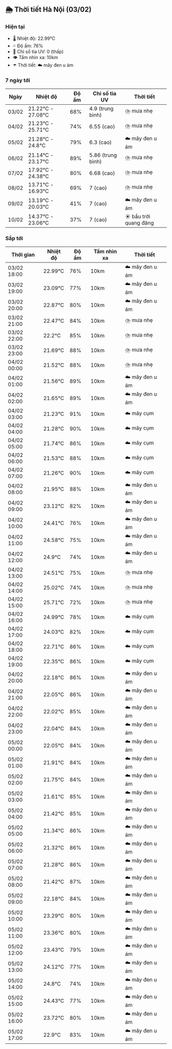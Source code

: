 ## 🌦️ Thời tiết Hà Nội (03/02)

### Hiện tại

- 🌡️ Nhiệt độ: 22.99℃
- 💦 Độ ẩm: 76%
- 🌟 Chỉ số tia UV: 0 (thấp)
- 👁️ Tầm nhìn xa: 10km
- ☂️ Thời tiết: ☁️ mây đen u ám

### 7 ngày tới

| Ngày | Nhiệt độ | Độ ẩm | Chỉ số tia UV | Thời tiết |
| --- | --- | --- | --- | --- |
| 03/02 | 21.22℃ - 27.08℃ | 68% | 4.9 (trung bình) | ⛈️ mưa nhẹ |
| 04/02 | 21.23℃ - 25.71℃ | 74% | 6.55 (cao) | ⛈️ mưa nhẹ |
| 05/02 | 21.28℃ - 24.8℃ | 79% | 6.3 (cao) | ☁️ mây đen u ám |
| 06/02 | 21.14℃ - 23.17℃ | 89% | 5.86 (trung bình) | ⛈️ mưa nhẹ |
| 07/02 | 17.92℃ - 24.38℃ | 80% | 6.68 (cao) | ⛈️ mưa nhẹ |
| 08/02 | 13.71℃ - 16.93℃ | 69% | 7 (cao) | ⛈️ mưa nhẹ |
| 09/02 | 13.19℃ - 20.03℃ | 41% | 7 (cao) | ☁️ mây đen u ám |
| 10/02 | 14.37℃ - 23.06℃ | 37% | 7 (cao) | ☀️ bầu trời quang đãng |

### Sắp tới

| Thời gian | Nhiệt độ | Độ ẩm | Tầm nhìn xa | Thời tiết |
| --- | --- | --- | --- | --- |
| 03/02 18:00 | 22.99℃ | 76% | 10km | ☁️ mây đen u ám |
| 03/02 19:00 | 23.09℃ | 77% | 10km | ☁️ mây đen u ám |
| 03/02 20:00 | 22.87℃ | 80% | 10km | ☁️ mây đen u ám |
| 03/02 21:00 | 22.47℃ | 84% | 10km | ⛈️ mưa nhẹ |
| 03/02 22:00 | 22.2℃ | 85% | 10km | ⛈️ mưa nhẹ |
| 03/02 23:00 | 21.69℃ | 88% | 10km | ⛈️ mưa nhẹ |
| 04/02 00:00 | 21.52℃ | 88% | 10km | ⛈️ mưa nhẹ |
| 04/02 01:00 | 21.56℃ | 89% | 10km | ☁️ mây đen u ám |
| 04/02 02:00 | 21.65℃ | 89% | 10km | ☁️ mây đen u ám |
| 04/02 03:00 | 21.23℃ | 91% | 10km | ☁️ mây cụm |
| 04/02 04:00 | 21.28℃ | 90% | 10km | ☁️ mây cụm |
| 04/02 05:00 | 21.74℃ | 86% | 10km | ☁️ mây cụm |
| 04/02 06:00 | 21.53℃ | 88% | 10km | ☁️ mây cụm |
| 04/02 07:00 | 21.26℃ | 90% | 10km | ☁️ mây cụm |
| 04/02 08:00 | 21.95℃ | 88% | 10km | ☁️ mây đen u ám |
| 04/02 09:00 | 23.12℃ | 82% | 10km | ☁️ mây đen u ám |
| 04/02 10:00 | 24.41℃ | 76% | 10km | ☁️ mây đen u ám |
| 04/02 11:00 | 24.58℃ | 75% | 10km | ☁️ mây đen u ám |
| 04/02 12:00 | 24.9℃ | 74% | 10km | ☁️ mây đen u ám |
| 04/02 13:00 | 24.51℃ | 75% | 10km | ⛈️ mưa nhẹ |
| 04/02 14:00 | 25.02℃ | 74% | 10km | ⛈️ mưa nhẹ |
| 04/02 15:00 | 25.71℃ | 72% | 10km | ⛈️ mưa nhẹ |
| 04/02 16:00 | 24.99℃ | 78% | 10km | ☁️ mây cụm |
| 04/02 17:00 | 24.03℃ | 82% | 10km | ☁️ mây cụm |
| 04/02 18:00 | 22.71℃ | 86% | 10km | ☁️ mây cụm |
| 04/02 19:00 | 22.35℃ | 86% | 10km | ☁️ mây cụm |
| 04/02 20:00 | 22.18℃ | 86% | 10km | ☁️ mây đen u ám |
| 04/02 21:00 | 22.05℃ | 86% | 10km | ☁️ mây đen u ám |
| 04/02 22:00 | 22.02℃ | 85% | 10km | ☁️ mây đen u ám |
| 04/02 23:00 | 22.04℃ | 84% | 10km | ☁️ mây đen u ám |
| 05/02 00:00 | 22.05℃ | 84% | 10km | ☁️ mây đen u ám |
| 05/02 01:00 | 21.91℃ | 84% | 10km | ☁️ mây đen u ám |
| 05/02 02:00 | 21.75℃ | 84% | 10km | ☁️ mây đen u ám |
| 05/02 03:00 | 21.61℃ | 85% | 10km | ☁️ mây đen u ám |
| 05/02 04:00 | 21.42℃ | 85% | 10km | ☁️ mây đen u ám |
| 05/02 05:00 | 21.34℃ | 86% | 10km | ☁️ mây đen u ám |
| 05/02 06:00 | 21.32℃ | 86% | 10km | ☁️ mây đen u ám |
| 05/02 07:00 | 21.28℃ | 86% | 10km | ☁️ mây đen u ám |
| 05/02 08:00 | 21.42℃ | 87% | 10km | ☁️ mây đen u ám |
| 05/02 09:00 | 22.18℃ | 84% | 10km | ☁️ mây đen u ám |
| 05/02 10:00 | 23.29℃ | 80% | 10km | ☁️ mây đen u ám |
| 05/02 11:00 | 23.36℃ | 80% | 10km | ☁️ mây đen u ám |
| 05/02 12:00 | 23.43℃ | 79% | 10km | ☁️ mây đen u ám |
| 05/02 13:00 | 24.12℃ | 77% | 10km | ☁️ mây đen u ám |
| 05/02 14:00 | 24.8℃ | 74% | 10km | ☁️ mây đen u ám |
| 05/02 15:00 | 24.43℃ | 77% | 10km | ☁️ mây đen u ám |
| 05/02 16:00 | 23.72℃ | 80% | 10km | ☁️ mây đen u ám |
| 05/02 17:00 | 22.9℃ | 83% | 10km | ☁️ mây đen u ám |
